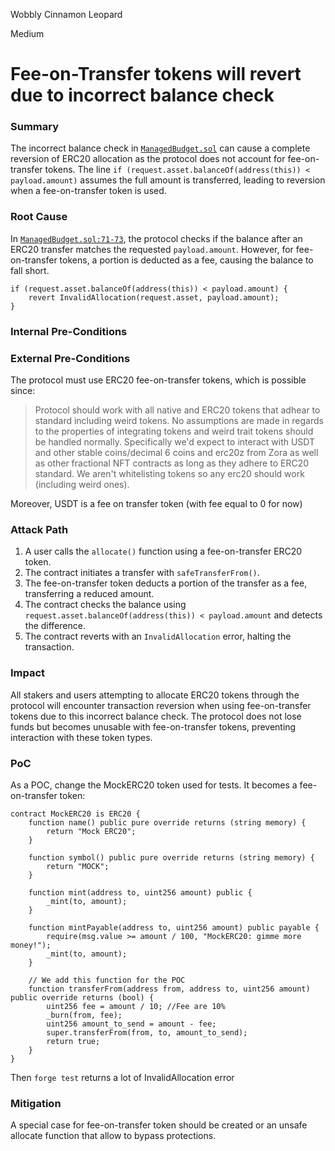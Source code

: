 Wobbly Cinnamon Leopard

Medium

# Fee-on-Transfer tokens will revert due to incorrect balance check

### Summary
The incorrect balance check in [`ManagedBudget.sol`](https://github.com/sherlock-audit/2024-06-boost-aa-wallet/blob/main/boost-protocol/packages/evm/contracts/budgets/ManagedBudget.sol#L71-L73) can cause a complete reversion of ERC20 allocation as the protocol does not account for fee-on-transfer tokens. The line `if (request.asset.balanceOf(address(this)) < payload.amount)` assumes the full amount is transferred, leading to reversion when a fee-on-transfer token is used.

### Root Cause
In [`ManagedBudget.sol:71-73`](https://github.com/sherlock-audit/2024-06-boost-aa-wallet/blob/main/boost-protocol/packages/evm/contracts/budgets/ManagedBudget.sol#L71-L73), the protocol checks if the balance after an ERC20 transfer matches the requested `payload.amount`. However, for fee-on-transfer tokens, a portion is deducted as a fee, causing the balance to fall short. 

```solidity
if (request.asset.balanceOf(address(this)) < payload.amount) {
    revert InvalidAllocation(request.asset, payload.amount);
}
```

### Internal Pre-Conditions


### External Pre-Conditions
The protocol must use ERC20 fee-on-transfer tokens, which is possible since:
> Protocol should work with all native and ERC20 tokens that adhear to standard including weird tokens.
No assumptions are made in regards to the properties of integrating tokens and weird trait tokens should be handled normally. Specifically we'd expect to interact with USDT and other stable coins/decimal 6 coins and erc20z from Zora as well as other fractional NFT contracts as long as they adhere to ERC20 standard. We aren't whitelisting tokens so any erc20 should work (including weird ones).

Moreover, USDT is a fee on transfer token (with fee equal to 0 for now)

### Attack Path
1. A user calls the `allocate()` function using a fee-on-transfer ERC20 token.
3. The contract initiates a transfer with `safeTransferFrom()`.
4. The fee-on-transfer token deducts a portion of the transfer as a fee, transferring a reduced amount.
5. The contract checks the balance using `request.asset.balanceOf(address(this)) < payload.amount` and detects the difference.
6. The contract reverts with an `InvalidAllocation` error, halting the transaction.

### Impact
All stakers and users attempting to allocate ERC20 tokens through the protocol will encounter transaction reversion when using fee-on-transfer tokens due to this incorrect balance check. The protocol does not lose funds but becomes unusable with fee-on-transfer tokens, preventing interaction with these token types.

### PoC

As a POC, change the MockERC20 token used for tests. It becomes a fee-on-transfer token:
```solidity
contract MockERC20 is ERC20 {
    function name() public pure override returns (string memory) {
        return "Mock ERC20";
    }

    function symbol() public pure override returns (string memory) {
        return "MOCK";
    }

    function mint(address to, uint256 amount) public {
        _mint(to, amount);
    }

    function mintPayable(address to, uint256 amount) public payable {
        require(msg.value >= amount / 100, "MockERC20: gimme more money!");
        _mint(to, amount);
    }

    // We add this function for the POC
    function transferFrom(address from, address to, uint256 amount) public override returns (bool) {
        uint256 fee = amount / 10; //Fee are 10%
        _burn(from, fee);
        uint256 amount_to_send = amount - fee;
        super.transferFrom(from, to, amount_to_send);
        return true;
    }
}
```

Then `forge test` returns a lot of InvalidAllocation error

### Mitigation
A special case for fee-on-transfer token should be created or an unsafe allocate function that allow to bypass protections.
